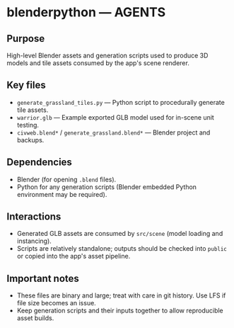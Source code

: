 # blenderpython — AGENTS

## Purpose

High-level Blender assets and generation scripts used to produce 3D models and tile assets consumed by the app's scene renderer.

## Key files

- `generate_grassland_tiles.py` — Python script to procedurally generate tile assets.
- `warrior.glb` — Example exported GLB model used for in-scene unit testing.
- `civweb.blend*` / `generate_grassland.blend*` — Blender project and backups.

## Dependencies

- Blender (for opening `.blend` files).
- Python for any generation scripts (Blender embedded Python environment may be required).

## Interactions

- Generated GLB assets are consumed by `src/scene` (model loading and instancing).
- Scripts are relatively standalone; outputs should be checked into `public` or copied into the app's asset pipeline.

## Important notes

- These files are binary and large; treat with care in git history. Use LFS if file size becomes an issue.
- Keep generation scripts and their inputs together to allow reproducible asset builds.
